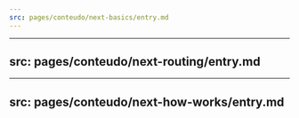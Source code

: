 ```yaml
---
src: pages/conteudo/next-basics/entry.md
---
```


---
src: pages/conteudo/next-routing/entry.md
---

---
src: pages/conteudo/next-how-works/entry.md
---